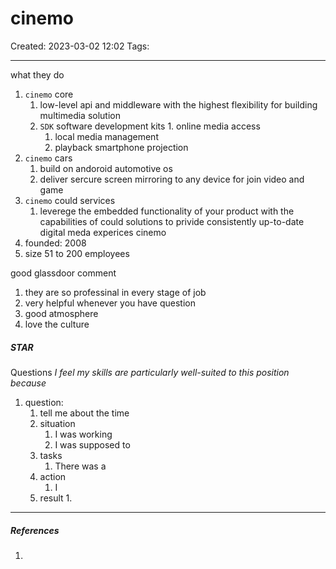 # cinemo
Created: 2023-03-02 12:02
Tags: 
____


what they do
1. `cinemo` core
	1. low-level api and middleware with the highest flexibility for building multimedia solution
	2. `SDK` software development kits
				1. online media access 
		1. local media management
		2. playback smartphone projection
2. `cinemo` cars
	1. build on andoroid automotive os
	2. deliver sercure screen mirroring to any device for join video and game
3. `cinemo` could services
	1. leverege the embedded functionality of your product with the capabilities of could solutions to privide consistently up-to-date digital meda experices
cinemo
1. founded: 2008
2. size 51 to 200 employees


good glassdoor comment
1. they are so professinal in every stage of job
2. very helpful whenever you have question
3. good atmosphere
4. love the culture


##### STAR
Questions
_I feel my skills are particularly well-suited to this position because_

1. question:
	1. tell me about the time 
	2. situation
		1. I was working
		2. I was supposed to 
	3. tasks
		1.  There was a 
	4. action
		1. I 
	5. result
		1. 

_____
##### References
1.

